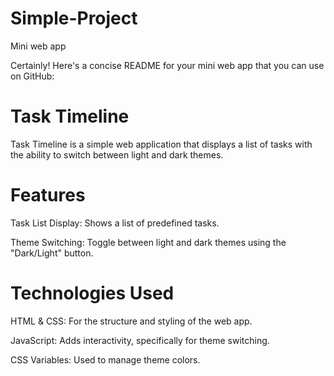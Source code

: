 # Simple-Project
Mini web app

Certainly! Here's a concise README for your mini web app that you can use on GitHub:

# Task Timeline
Task Timeline is a simple web application that displays a list of tasks with the ability to switch between light and dark themes.

# Features
Task List Display: Shows a list of predefined tasks.

Theme Switching: Toggle between light and dark themes using the "Dark/Light" button.

# Technologies Used
HTML & CSS: For the structure and styling of the web app.

JavaScript: Adds interactivity, specifically for theme switching.

CSS Variables: Used to manage theme colors.

